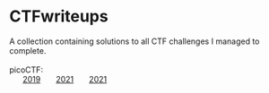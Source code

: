 # CTFwriteups
A collection containing solutions to all CTF challenges I managed to complete.
<br><br>
picoCTF:
<br>
&nbsp;&nbsp;&nbsp;&nbsp;&nbsp;&nbsp;<a href="./picoCTF/2019">2019</a>
&nbsp;&nbsp;&nbsp;&nbsp;&nbsp;&nbsp;<a href="https://github.com/qualorm/CTFwriteups/tree/master/picoCTF%202021">2021</a>
&nbsp;&nbsp;&nbsp;&nbsp;&nbsp;&nbsp;<a href="https://github.com/qualorm/CTFwriteups/tree/master/picoCTF%202021">2021</a>
